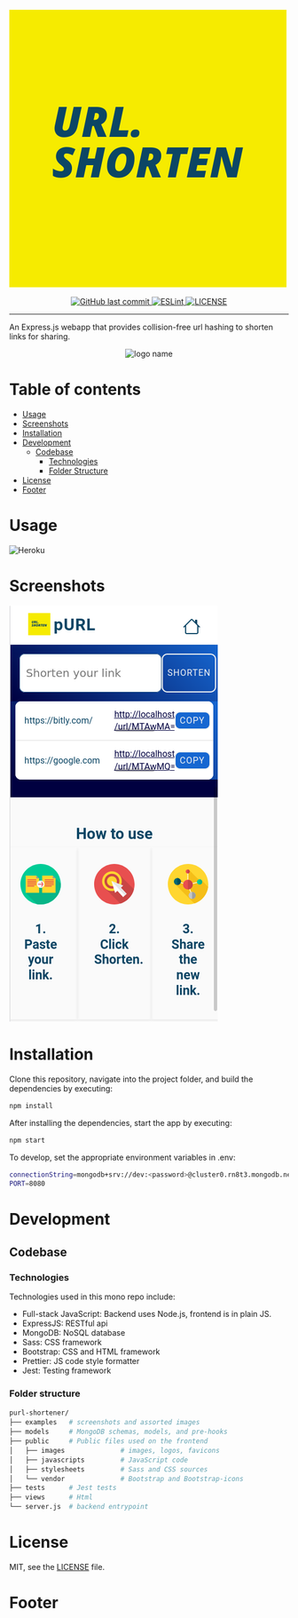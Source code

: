 ![](./public/images/logo.png)

<p align="center">
  <a href="https://github.com/feydor/purl-shortener/commits/master" target="_blank">
    <img src="https://img.shields.io/github/last-commit/feydor/purl-shortener?style=flat-square" alt="GitHub last commit">
  </a>

  <a href="https://standardjs.com" target="_blank">
    <img alt="ESLint" src="https://img.shields.io/badge/code_style-standard-brightgreen.svg?style=flat-square">
  </a>

  <a href="https://github.com/feydor/purl-shortener/blob/master/LICENSE" target="_blank">
    <img alt="LICENSE" src="https://img.shields.io/github/license/feydor/purl-shortener?style=flat-square&color=yellow">
    </a>
</p>

<hr>

An Express.js webapp that provides collision-free url hashing to shorten links for sharing.

<p align="center">
  <img alt='logo name' src='./public/images/favicon.ico'>
</p>

# Table of contents

- [Usage](#usage)
- [Screenshots](#screenshots)
- [Installation](#installation)
- [Development](#development)
    - [Codebase](#codebase)
      - [Technologies](#technologies)
      - [Folder Structure](#folderstructure)
- [License](#license)
- [Footer](#footer)

# Usage

![Heroku](https://pyheroku-badge.herokuapp.com/?app=p-url&path=https://p-url.herokuapp.com/&style=flat)

# Screenshots

![](./examples/usage.png)

# Installation

Clone this repository, navigate into the project folder, and build the dependencies by executing:
```sh
npm install
```
After installing the dependencies, start the app by executing:
```sh
npm start
```
To develop, set the appropriate environment variables in .env:
```sh
connectionString=mongodb+srv://dev:<password>@cluster0.rn8t3.mongodb.net/<dbname>?retryWrites=true&w=majority
PORT=8080
```

# Development
## Codebase
### Technologies

Technologies used in this mono repo include:
- Full-stack JavaScript: Backend uses Node.js, frontend is in plain JS.
- ExpressJS: RESTful api
- MongoDB: NoSQL database
- Sass: CSS framework
- Bootstrap: CSS and HTML framework
- Prettier: JS code style formatter
- Jest: Testing framework

### Folder structure

```sh
purl-shortener/
├── examples   # screenshots and assorted images
├── models     # MongoDB schemas, models, and pre-hooks
├── public     # Public files used on the frontend
│   ├── images              # images, logos, favicons
│   ├── javascripts         # JavaScript code 
│   ├── stylesheets         # Sass and CSS sources 
│   └── vendor              # Bootstrap and Bootstrap-icons
├── tests      # Jest tests
├── views      # Html
└── server.js  # backend entrypoint
```

# License
MIT, see the [LICENSE](./LICENSE) file.

# Footer

